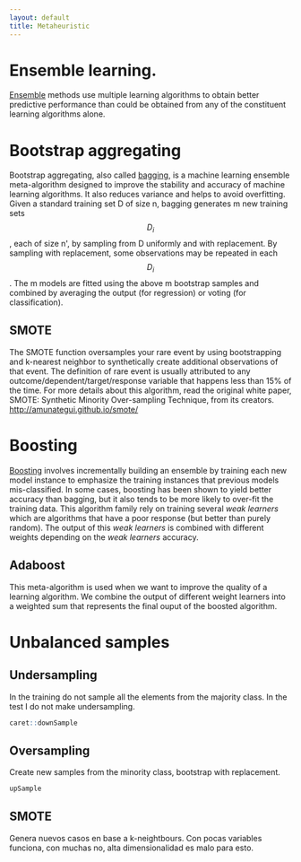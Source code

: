 ```yaml
---
layout: default
title: Metaheuristic 
---
```


# Ensemble learning.

[Ensemble](https://en.wikipedia.org/wiki/Ensemble_learning) methods use multiple learning algorithms to obtain better predictive performance than could be obtained from any of the constituent learning algorithms alone.

# Bootstrap aggregating

Bootstrap aggregating, also called [bagging](https://en.wikipedia.org/wiki/Bootstrap_aggregating), is a machine learning ensemble meta-algorithm designed to improve the stability and accuracy of machine learning algorithms. It also reduces variance and helps to avoid overfitting.
Given a standard training set D of size n, bagging generates m new training sets $$ D_{i}$$, each of size n', by sampling from D uniformly and with replacement. By sampling with replacement, some observations may be repeated in each $$D_i$$. The m models are fitted using the above m bootstrap samples and combined by averaging the output (for regression) or voting (for classification).

## SMOTE

The SMOTE function oversamples your rare event by using bootstrapping and k-nearest neighbor to synthetically create additional observations of that event. The definition of rare event is usually attributed to any outcome/dependent/target/response variable that happens less than 15% of the time. For more details about this algorithm, read the original white paper, SMOTE: Synthetic Minority Over-sampling Technique, from its creators.
http://amunategui.github.io/smote/

# Boosting

[Boosting](https://en.wikipedia.org/wiki/Boosting_(machine_learning)) involves incrementally building an ensemble by training each new model instance to emphasize the training instances that previous models mis-classified. In some cases, boosting has been shown to yield better accuracy than bagging, but it also tends to be more likely to over-fit the training data. This algorithm family rely on training several *weak learners* which are algorithms that have a poor response (but better than purely random). The output of this *weak learners* is combined with different weights depending on the *weak learners* accuracy.


## Adaboost

This meta-algorithm is used when we want to improve the quality of a learning algorithm. We combine the output of different weight learners into a weighted sum that represents the final ouput of the boosted algorithm.

# Unbalanced samples

## Undersampling
  In the training do not sample all the elements from the majority class. 
  In the test I do not make undersampling. 
```R
caret::downSample
``` 

## Oversampling

Create new samples from the minority class, bootstrap with replacement. 
```R
upSample
```

## SMOTE

Genera nuevos casos en base a k-neightbours. Con pocas variables funciona, con muchas no, alta dimensionalidad es malo para esto.

##